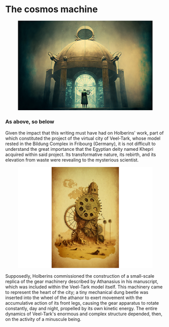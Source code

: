 # The cosmos machine

<figure><img src="../../.gitbook/assets/NES__NFT__Crap_Gang_indoor_shot_of_a_neo-vintage_futuristic_ali_bc102689-b586-4f1d-b55a-04a5b3361ca3.png" alt=""><figcaption></figcaption></figure>

### **As above, so below**

Given the impact that this writing must have had on Holberins' work, part of which constituted the project of the virtual city of Veel-Tark, whose model rested in the Bildung Complex in Fribourg (Germany), it is not difficult to understand the great importance that the Egyptian deity named Khepri acquired within said project. Its transformative nature, its rebirth, and its elevation from waste were revealing to the mysterious scientist.

<figure><img src="../../.gitbook/assets/ChristianRM__NFT-Crap_vintage_sheet_of_mechanic_cogwheels_contr_4ae257e3-6465-4d8c-903a-d4f118ea610b (1).png" alt=""><figcaption></figcaption></figure>

Supposedly, Holberins commissioned the construction of a small-scale replica of the gear machinery described by Athanasius in his manuscript, which was included within the Veel-Tark model itself. This machinery came to represent the heart of the city; a tiny mechanical dung beetle was inserted into the wheel of the athanor to exert movement with the accumulative action of its front legs, causing the gear apparatus to rotate constantly, day and night, propelled by its own kinetic energy. The entire dynamics of Veel-Tark's enormous and complex structure depended, then, on the activity of a minuscule being.
